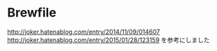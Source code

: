 # Brewfile
http://joker.hatenablog.com/entry/2014/11/09/014607
http://joker.hatenablog.com/entry/2015/01/28/123159
を参考にしました
